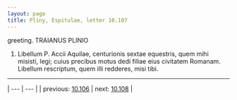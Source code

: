```yaml
---
layout: page
title: Pliny, Espitulae, letter 10.107
---
```


greeting. TRAIANUS PLINIO



1. Libellum P. Accii Aquilae, centurionis sextae equestris, quem mihi misisti, legi; cuius precibus motus dedi filiae eius civitatem Romanam. Libellum rescriptum, quem illi redderes, misi tibi.



---

| --- | --- |
| previous: [10.106](../10.106/) | next: [10.108](../10.108/) |